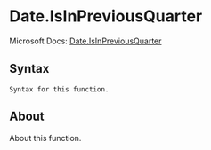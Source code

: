 # Date.IsInPreviousQuarter

Microsoft Docs: [Date.IsInPreviousQuarter](https://docs.microsoft.com/en-us/powerquery-m/date-isinpreviousquarter)

## Syntax

```
Syntax for this function.
```

## About

About this function.

